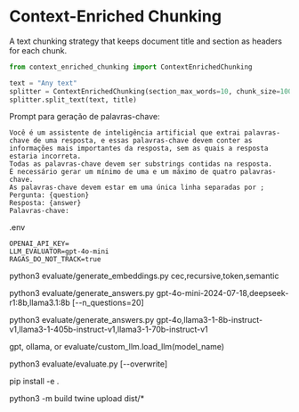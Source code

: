 # Context-Enriched Chunking

A text chunking strategy that keeps document title and section as headers for each chunk.

```python
from context_enriched_chunking import ContextEnrichedChunking

text = "Any text"
splitter = ContextEnrichedChunking(section_max_words=10, chunk_size=1000, chunk_overlap=100)
splitter.split_text(text, title)
```

Prompt para geração de palavras-chave:

```
Você é um assistente de inteligência artificial que extrai palavras-chave de uma resposta, e essas palavras-chave devem conter as informações mais importantes da resposta, sem as quais a resposta estaria incorreta.
Todas as palavras-chave devem ser substrings contidas na resposta.
É necessário gerar um mínimo de uma e um máximo de quatro palavras-chave.
As palavras-chave devem estar em uma única linha separadas por ;
Pergunta: {question}
Resposta: {answer}
Palavras-chave: 
```

.env

```
OPENAI_API_KEY=
LLM_EVALUATOR=gpt-4o-mini
RAGAS_DO_NOT_TRACK=true
```

python3 evaluate/generate_embeddings.py cec,recursive,token,semantic

python3 evaluate/generate_answers.py gpt-4o-mini-2024-07-18,deepseek-r1:8b,llama3.1:8b [--n_questions=20]

python3 evaluate/generate_answers.py gpt-4o,llama3-1-8b-instruct-v1,llama3-1-405b-instruct-v1,llama3-1-70b-instruct-v1

gpt, ollama, or evaluate/custom_llm.load_llm(model_name)

python3 evaluate/evaluate.py [--overwrite]

pip install -e .

python3 -m build
twine upload dist/*
